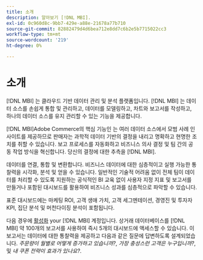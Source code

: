 ```yaml
---
title: 소개
description: 알아보기 [!DNL MBI].
exl-id: 0c960d8c-9bb7-429e-a88e-21678a77b710
source-git-commit: 82882479d4d6bea712e8dd7c6b2e5b7715022cc3
workflow-type: tm+mt
source-wordcount: '219'
ht-degree: 0%

---
```


# 소개

[!DNL MBI] 는 클라우드 기반 데이터 관리 및 분석 플랫폼입니다. [!DNL MBI] 는 데이터 소스를 손쉽게 통합 및 관리하고, 데이터를 모델링하고, 차트와 보고서를 작성하고, 하나의 데이터 소스를 유지 관리할 수 있는 기능을 제공합니다.

[!DNL MBI]Adobe Commerce의 핵심 기능인 는 여러 데이터 소스에서 모범 사례 인사이트를 제공하므로 판매자는 과학적 데이터 기반의 결정을 내리고 명확하고 현명한 조치를 취할 수 있습니다. 보고 프로세스를 자동화하고 비즈니스 의사 결정 및 팀 간의 공동 작업 방식을 혁신합니다. 당신의 결정에 대한 추측을 [!DNL MBI].

데이터를 연결, 통합 및 변환합니다. 비즈니스 데이터에 대한 심층적이고 실행 가능한 통찰력을 시각화, 분석 및 얻을 수 있습니다. 일반적인 기술적 어려움 없이 전체 팀이 데이터를 처리할 수 있도록 지원하는 공식적인 BI 교육 없이 사용자 지정 지표 및 보고서를 만들거나 포함된 대시보드를 활용하여 비즈니스 성과를 심층적으로 파악할 수 있습니다.

표준 대시보드에는 마케팅 ROI, 고객 생애 가치, 고객 세그멘테이션, 경영진 및 투자자 KPI, 집단 분석 및 머천다이징 분석이 포함됩니다.

다음 경우에 [활성화](../getting-started/onpremise-activation.md) your [!DNL MBI] 계정입니다. 상거래 데이터베이스를 [!DNL MBI] 약 100개의 보고서를 사용하여 즉시 5개의 대시보드에 액세스할 수 있습니다. 이 보고서는 데이터에 대한 통찰력을 제공하고 다음과 같은 질문에 답변하도록 설계되었습니다. *주문량이 월별로 어떻게 증가하고 있습니까?*, *가장 충성스런 고객은 누구입니까?*, 및 *내 쿠폰 전략이 효과가 있나요?*.
